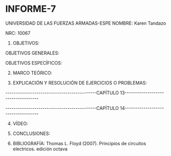 # INFORME-7

UNIVERSIDAD DE LAS FUERZAS ARMADAS-ESPE
NOMBRE: Karen Tandazo

NRC: 10067

1. OBJETIVOS:

OBJETIVOS GENERALES:




OBJETIVOS ESPECÍFICOS:



2. MARCO TEÓRICO:

3. EXPLICACIÓN Y RESOLUCIÓN DE EJERCICIOS O PROBLEMAS:

--------------------------------------------CAPÍTULO 13------------------- ----------------

--------------------------------------------CAPÍTULO 14------------------- ----------------


4. VÍDEO:




5. CONCLUSIONES:



6. BIBLIOGRAFÍA:
Thomas L. Floyd (2007). Principios de circuitos electricos. edición octava
